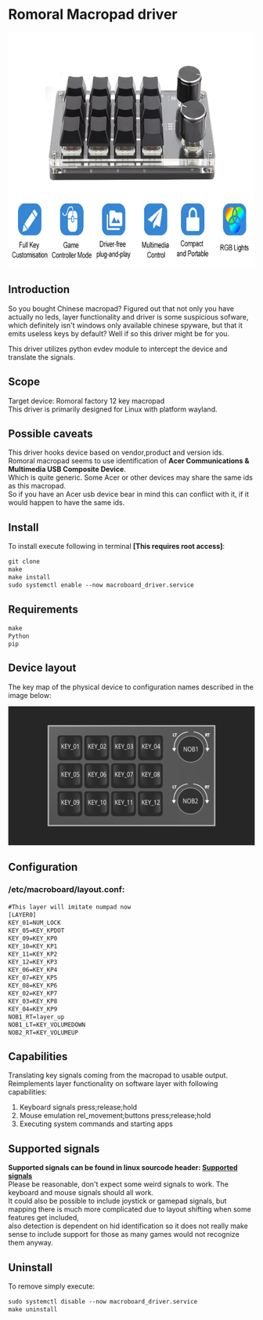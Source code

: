 Romoral Macropad driver
===============
<img src="macropad_product.png" width=720 height=480>


Introduction
---------------
So you bought Chinese macropad?
Figured out that not only you have actually no leds, layer functionality and driver is some suspicious sofware, which definitely isn't windows only available chinese spyware, but that it emits useless keys by default? 
Well if so this driver might be for you.
	
This driver utilizes python evdev module to intercept the device and translate the signals.

Scope
---------------
Target device: Romoral factory 12 key macropad<br>
This driver is primarily designed for Linux with platform wayland.

Possible caveats
---------------
This driver hooks device based on vendor,product and version ids.<br>
Romoral macropad seems to use identification of <strong>Acer Communications & Multimedia USB Composite Device</strong>.   
Which is quite generic. Some Acer or other devices may share the same ids as this macropad.<br>
So if you have an Acer usb device bear in mind this can conflict with it, if it would happen to have the same ids.

Install
---------------
To install execute following in terminal <strong>[This requires root access]</strong>:

	git clone 
	make
	make install
	sudo systemctl enable --now macroboard_driver.service


Requirements
---------------
	make
	Python
	pip 

Device layout
---------------
The key map of the physical device to configuration names described in the image below:

<img src="macroboard_map.png" width=720>

Configuration
---------------
<h3>/etc/macroboard/layout.conf:</h3>

```
#This layer will imitate numpad now 
[LAYER0]
KEY_01=NUM_LOCK
KEY_05=KEY_KPDOT
KEY_09=KEY_KP0
KEY_10=KEY_KP1
KEY_11=KEY_KP2
KEY_12=KEY_KP3
KEY_06=KEY_KP4
KEY_07=KEY_KP5
KEY_08=KEY_KP6
KEY_02=KEY_KP7
KEY_03=KEY_KP8
KEY_04=KEY_KP9
NOB1_RT=layer_up
NOB1_LT=KEY_VOLUMEDOWN
NOB2_RT=KEY_VOLUMEUP
```


Capabilities
---------------
Translating key signals coming from the macropad to usable output.
Reimplements layer functionality on software layer with 
following capabilities:
1. Keyboard signals press;release;hold
2. Mouse emulation rel_movement;buttons press;release;hold
3. Executing system commands and starting apps

Supported signals
---------------
<strong>Supported signals can be found in linux sourcode header: <a href="https://github.com/torvalds/linux/blob/master/include/uapi/linux/input-event-codes.h">Supported signals</a><br></strong>
Please be reasonable, don't expect some weird signals to work. The keyboard and mouse signals should all work.<br>
It could also be possible to include joystick or gamepad signals, but mapping there is much more complicated due to layout shifting when some features get included,<br> also detection is dependent on hid identification so it does not really make sense to include support for those as many games would not recognize them anyway.

Uninstall
---------------
To remove simply execute:
```
sudo systemctl disable --now macroboard_driver.service
make uninstall
```


